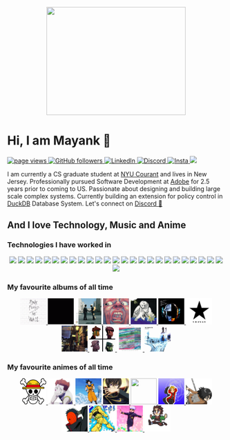 <p align="center">
  <picture>
    <img src="assets/gifs/luffy.gif" width="80%" height="250px">
  </picture>
</p>

# Hi, I am Mayank 👋
<p align="left">
  <a href="https://github.com/meliodas137">
    <img src="https://komarev.com/ghpvc/?username=meliodas137" alt="page views">
  </a>
  <a href="https://github.com/meliodas137?tab=followers">
    <img alt="GitHub followers" src="https://img.shields.io/github/followers/meliodas137?color=green&logo=github">
  </a>
  <a href="https://www.linkedin.com/in/mayankgt1043/">
    <img alt="LinkedIn" src="https://img.shields.io/badge/LinkedIn-0077B5?logo=linkedin">
  </a>
  <a href="https://www.discordapp.com/users/991229410525073428">
    <img alt="Discord" src="https://img.shields.io/badge/Discord-7289DA?logo=discord&logoColor=white">
  </a>
  <a href="https://www.instagram.com/meliodas_137/">
    <img alt="Insta" src="https://img.shields.io/badge/Instagram-E4405F?logo=instagram&logoColor=white">
  </a>
  <a href="mailto:mayankgt1043@gmail.com">
    <img src="https://img.shields.io/badge/Gmail-D14836?logo=gmail&logoColor=white">
  </a>
<!--   <a href="https://github.com/abhisheknaiidu/awesome-github-profile-readme">
    <img alt="Awesome" src="https://awesome.re/mentioned-badge.svg">
  </a> -->
</p>

<p>
I am currently a CS graduate student at <a href="https://cims.nyu.edu/">NYU Courant</a> and lives in New Jersey. Professionally pursued Software Development at <a href="https://www.adobe.com/">Adobe</a> for 2.5 years prior to coming to US. Passionate about designing and building large scale complex systems. Currently building an extension for policy control in <a href="https://duckdb.org/">DuckDB</a> Database System. Let's connect on <a href="discordapp.com/users/991229410525073428">Discord 💬</a>
</p>

## And I love Technology, Music and Anime
### Technologies I have worked in
<p align="center">
    <picture>
      <img src="https://img.shields.io/badge/C++-00599C?logo=C%2B%2B&logoColor=white">
    </picture>
    <picture>
    <img src="https://img.shields.io/badge/c-%2300599C.svg?logo=c&logoColor=white">
        </picture>
    <picture>
      <img src="https://img.shields.io/badge/javascript-%23323330.svg?logo=javascript&logoColor=%23F7DF1E">
    </picture>
    <picture>
      <img src="https://img.shields.io/badge/java-%23ED8B00.svg?logo=openjdk&logoColor=white">
    </picture>
    <picture>
      <img src="https://img.shields.io/badge/python-3670A0?logo=python&logoColor=ffdd54">
    </picture>
    <picture>
      <img src="https://img.shields.io/badge/scala-%23DC322F.svg?logo=scala&logoColor=white">
    </picture>
    <picture>
      <img src="https://img.shields.io/badge/.NET-5C2D91?logo=.net&logoColor=white">
    </picture>
    <picture>
      <img src="https://img.shields.io/badge/Electron-191970?logo=Electron&logoColor=white">
    </picture>
    <picture>
      <img src="https://img.shields.io/badge/node.js-6DA55F?logo=node.js&logoColor=white">
    </picture>
    <picture>
      <img src="https://img.shields.io/badge/react-%2320232a.svg?logo=react&logoColor=%2361DAFB">
    </picture>
    <picture>
      <img src="https://img.shields.io/badge/azure-%230072C6.svg?logo=microsoftazure&logoColor=white">
    </picture>
    <picture>
      <img src="https://img.shields.io/badge/AWS-%23FF9900.svg?logo=amazon-aws&logoColor=white">
    </picture>
    <picture>
      <img src="https://img.shields.io/badge/IntelliJIDEA-000000.svg?logo=intellij-idea&logoColor=white">
    </picture>
    <picture>
      <img src="https://img.shields.io/badge/Visual%20Studio%20Code-0078d7.svg?logo=visual-studio-code&logoColor=white">
    </picture>
    <picture>
      <img src="https://img.shields.io/badge/Visual%20Studio-5C2D91.svg?logo=visual-studio&logoColor=white">
        </picture>
    <picture>
      <img src="https://img.shields.io/badge/html5-%23E34F26.svg?logo=html5&logoColor=white">
    </picture>
    <picture>
      <img src="https://img.shields.io/badge/PyTorch-%23EE4C2C.svg?logo=PyTorch&logoColor=white">
    </picture>
    <picture>
      <img src="https://img.shields.io/badge/numpy-%23013243.svg?logo=numpy&logoColor=white">
    </picture>
    <picture>
      <img src="https://img.shields.io/badge/pandas-%23150458.svg?logo=pandas&logoColor=white">
    </picture>
    <picture>
      <img src="https://img.shields.io/badge/docker-%230db7ed.svg?logo=docker&logoColor=white">
    </picture>
    <picture>
      <img src="https://img.shields.io/badge/kubernetes-%23326ce5.svg?logo=kubernetes&logoColor=white">
    </picture>
    <picture>
      <img src="https://img.shields.io/badge/apache%20tomcat-%23F8DC75.svg?logo=apache-tomcat&logoColor=black">
    </picture>
    <picture>
      <img src="https://img.shields.io/badge/postgres-%23316192.svg?logo=postgresql&logoColor=white">
    </picture>
    <picture>
      <img src="https://img.shields.io/badge/mysql-%2300f.svg?logo=mysql&logoColor=white">
    </picture>
    <picture>
      <img src="https://img.shields.io/badge/MongoDB-%234ea94b.svg?logo=mongodb&logoColor=white">
    </picture>
    <picture>
      <img src="https://img.shields.io/badge/git-%23F05033.svg?logo=git&logoColor=white">
    </picture>
</p>

### My favourite albums of all time
<p align="center">
  <a href="https://open.spotify.com/album/5Dbax7G8SWrP9xyzkOvy2F?si=JmcnVJUOQ2-65RlDZS_ISw">
    <img src="assets/music/wall.gif" width="60px" height="60px">
  </a>
  <a href="https://open.spotify.com/album/4LH4d3cOWNNsVw41Gqt2kv?si=wgtValtfRSK2iQ59qg11Gg">
    <img src="assets/music/darkside.gif" width="60px" height="60px">
  </a>
  <a href="https://open.spotify.com/album/0bCAjiUamIFqKJsekOYuRw?si=jp4bhHHBTMaGBkkWPgOt7Q">
    <img src="assets/music/wish.gif" width="60px" height="60px">
  </a>
  <a href="https://open.spotify.com/album/6tVg2Wl9hVKMpHYcAl2V2M?si=XD90q5SsQsK3hVKPEfGs1w">
    <img src="assets/music/crimson.gif" width="60px" height="60px">
  </a>
  <a href="https://open.spotify.com/album/5MqGZZtQ36zsETrTK2uy04?si=TexNbLOURmyFjvAqn-1nyg">
    <img src="assets/music/Magnolia.jpg" width="60px" height="60px">
  </a>
  <a href="https://open.spotify.com/album/4m2880jivSbbyEGAKfITCa?si=hEJKGltsSoam_Ltfp8gKNg">
    <img src="assets/music/ram.gif" width="60px" height="60px">
  </a>
  <a href="https://open.spotify.com/album/0vxg8oJKDu3i0bXQu7vEpi?si=FV3EeIqSR4K9zk5-Lb1QHA">
    <img src="assets/music/blackstar.png" width="60px" height="60px">
  </a>
  <a href="https://open.spotify.com/album/48D1hRORqJq52qsnUYZX56?si=miFZqZOSQNe-MDwvycGkZA">
    <img src="assets/music/ziggy.gif" width="60px" height="60px">
  </a>
  <a href="https://open.spotify.com/album/0bUTHlWbkSQysoM3VsWldT?si=JWva3gSxRZaiTS4aBPG98w">
    <img src="assets/music/demon.gif" width="60px" height="60px">
  </a>
  <a href="https://open.spotify.com/album/4F4a8lEEAfJY2epVAYMFla?si=exh8UVMfTEuLQA7kstDU6g">
    <img src="assets/music/conceptual.jpg" width="60px" height="60px">
  </a>
  <a href="https://open.spotify.com/album/6dVIqQ8qmQ5GBnJ9shOYGE?si=f2WFqooUR6aotPYGBfjQlA">
    <img src="assets/music/ok.gif" width="60px" height="60px">
  </a>
  <!-- <a href="https://open.spotify.com/album/2keHjWDRlQYnrTkm7ShyUc?si=81oiLZLeSFeA6Pl7nFtDmw">
    <img src="assets/music/offering.jpg" width="60px" height="60px">
  </a> -->
</p>

### My favourite animes of all time
<p align="center">
  <a href="https://myanimelist.net/anime/21/One_Piece">
    <img src="assets/emojis/onepiece.gif" width="60px" height="60px">
  </a>
  <a href="https://myanimelist.net/anime/11061/Hunter_x_Hunter_2011">
    <img src="assets/emojis/hisoka.png" width="60px" height="60px">
  </a>
  <a href="https://myanimelist.net/anime/813/Dragon_Ball_Z">
    <img src="assets/emojis/goku.gif" width="60px" height="60px">
  </a>
  <a href="https://myanimelist.net/anime/1575/Code_Geass__Hangyaku_no_Lelouch">
    <img src="assets/emojis/codegeass.gif" width="60px" height="60px">
  </a>
  <a href="https://myanimelist.net/anime/777/Hellsing_Ultimate">
    <img src="assets/emojis/hellsing.gif" width="60px" height="60px">
  </a>
  <a href="https://myanimelist.net/anime/5114/Fullmetal_Alchemist__Brotherhood">
    <img src="assets/emojis/fmabrotherhood.gif" width="60px" height="60px">
  </a>
  <a href="https://myanimelist.net/anime/16498/Shingeki_no_Kyojin">
    <img src="assets/emojis/mikasa.gif" width="60px" height="60px">
  </a>
  <a href="https://myanimelist.net/anime/20/Naruto">
    <img src="assets/emojis/tobi.png" width="60px" height="60px">
  </a>
  <a href="https://myanimelist.net/anime/14719/JoJo_no_Kimyou_na_Bouken_TV">
    <img src="assets/emojis/jojo.png" width="60px" height="60px">
  </a>
  <a href="https://myanimelist.net/anime/40748/Jujutsu_Kaisen">
    <img src="assets/emojis/gojo.gif" width="60px" height="60px">
  </a>
  <a href="https://myanimelist.net/anime/38000/Kimetsu_no_Yaiba">
    <img src="assets/emojis/tanjiro.gif" width="60px" height="60px">
  </a>
</p>

<!--
**meliodas137/meliodas137** is a ✨ _special_ ✨ repository because its `README.md` (this file) appears on your GitHub profile.

Here are some ideas to get you started:

- 🔭 I’m currently working on ...
- 🌱 I’m currently learning ...
- 👯 I’m looking to collaborate on ...
- 🤔 I’m looking for help with ...
- 💬 Ask me about ...
- 📫 How to reach me: ...
- 😄 Pronouns: ...
- ⚡ Fun fact: ...
-->
